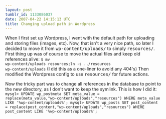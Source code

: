 ```yaml
---
layout: post
tumblr_id: 1133086037
date: 2007-04-22 14:15:13 UTC
title: Changing upload path in Wordpress
---
```


When I first set up Wordpress, I went with the default path for uploading and storing files (images, etc). Now, that isn't a very nice path, so later I decided to move it from <tt>wp-content/uploads/</tt> to simply <tt>resources/</tt>. First thing up was of course to move the actual files and keep old references alive:
<code>$ mv wp-content/uploads resources;ln -s ../resources wp-content/uploads</code>
(I did this as a one-liner to avoid any 404's)
Then modified the Wordpress config to use <tt>resources/</tt> for future actions.

Now the tricky part was to change all references in the database to point to the new directory, as I don't want to keep the symlink. This is how I did it:
<code>mysql> UPDATE wp_postmeta SET meta_value = replace(meta_value,"wp-content/uploads","resources") WHERE meta_value LIKE '%wp-content/uploads%';
mysql> UPDATE wp_posts SET post_content = replace(post_content,"wp-content/uploads","resources") WHERE post_content LIKE '%wp-content/uploads%';</code>
